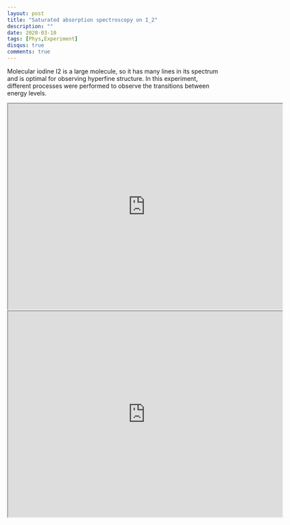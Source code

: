 ```yaml
---
layout: post
title: "Saturated absorption spectroscopy on I_2"
description: ""
date: 2020-03-10
tags: [Phys,Experiment]
disqus: true
comments: true
---
```

Molecular iodine I2 is a large molecule, so it has many lines in its spectrum and is optimal for observing hyperfine structure. In this experiment, different processes were performed to observe the transitions between energy levels.
<!--more-->
<div style="margin:0 auto;text-align:center">
<iframe src="https://drive.google.com/file/d/1fvA3J1zKfgaUYVrsENuY4FaF7DW3jT8c/preview" width="640" height="480" allow="autoplay"></iframe></iframe></div>

<div style="margin:0 auto;text-align:center">
<iframe src="https://drive.google.com/file/d/1D9LZUyjx7nIexL0DKhQ2hcacgQt9lxPA/preview" width="640" height="480" allow="autoplay"></iframe></div>
